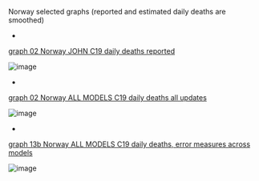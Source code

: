 Norway selected graphs (reported and estimated daily deaths are smoothed) 

*

[graph 02 Norway JOHN C19 daily deaths reported](https://github.com/pourmalek/CovidLongitudinal/blob/main/output/countries/Norway/graph%2002%20Norway%20JOHN%20C19%20daily%20deaths%20reported.pdf)

![image](https://github.com/pourmalek/CovidLongitudinal/assets/30849720/1bd3172a-106d-4077-89a4-948d6a623201)

*

[graph 02 Norway ALL MODELS C19 daily deaths all updates](https://github.com/pourmalek/CovidLongitudinal/blob/main/output/countries/Norway/graph%2002%20Norway%20ALL%20MODELS%20C19%20daily%20deaths%20all%20updates.pdf)

![image](https://github.com/pourmalek/CovidLongitudinal/assets/30849720/06724f76-f642-41ae-a919-68ccafb83c63)

*

[graph 13b Norway ALL MODELS C19 daily deaths, error measures across models](https://github.com/pourmalek/CovidLongitudinal/blob/main/output/countries/Norway/graph%2013b%20Norway%20ALL%20MODELS%20C19%20daily%20deaths%2C%20error%20measures%20across%20models.pdf)

![image](https://github.com/pourmalek/CovidLongitudinal/assets/30849720/19a135da-9c65-4a8f-b8b4-12b92125e688)
